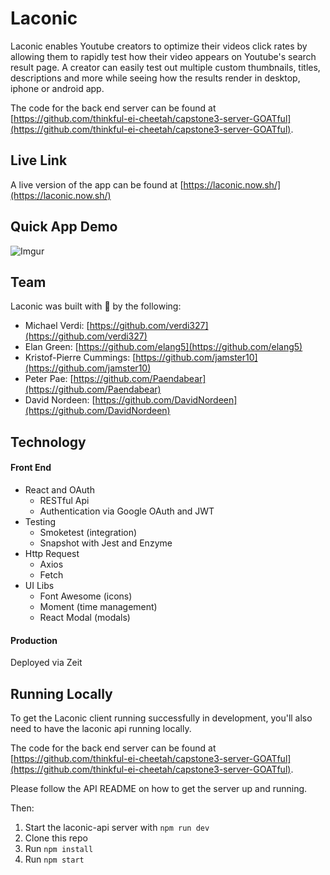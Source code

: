 # Laconic

Laconic enables Youtube creators to optimize their videos click rates by allowing them to rapidly test how their video appears on Youtube's search result page.  A creator can easily test out multiple custom thumbnails, titles, descriptions and more while seeing how the results render in desktop, iphone or android app.

The code for the back end server can be found at [https://github.com/thinkful-ei-cheetah/capstone3-server-GOATful](https://github.com/thinkful-ei-cheetah/capstone3-server-GOATful).

## Live Link
A live version of the app can be found at [https://laconic.now.sh/](https://laconic.now.sh/)
 
## Quick App Demo

![Imgur](https://i.imgur.com/Ljct8Of.gif)

## Team

Laconic was built with 💙 by the following:

* Michael Verdi: [https://github.com/verdi327](https://github.com/verdi327)
* Elan Green: [https://github.com/elang5](https://github.com/elang5)
* Kristof-Pierre Cummings: [https://github.com/jamster10](https://github.com/jamster10)
* Peter Pae: [https://github.com/Paendabear](https://github.com/Paendabear)
* David Nordeen: [https://github.com/DavidNordeen](https://github.com/DavidNordeen)

## Technology

#### Front End

* React and OAuth
  * RESTful Api
  * Authentication via Google OAuth and JWT
* Testing
  * Smoketest (integration)
  * Snapshot with Jest and Enzyme
* Http Request
  * Axios
  * Fetch
* UI Libs
  * Font Awesome (icons)
  * Moment (time management)
  * React Modal (modals)

#### Production

Deployed via Zeit

## Running Locally

To get the Laconic client running successfully in development, you'll also need to have the laconic api running locally.  

The code for the back end server can be found at [https://github.com/thinkful-ei-cheetah/capstone3-server-GOATful](https://github.com/thinkful-ei-cheetah/capstone3-server-GOATful).

Please follow the API README on how to get the server up and running.

Then:

1) Start the laconic-api server with `npm run dev`
2) Clone this repo
3) Run `npm install`
4) Run `npm start`
